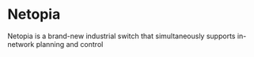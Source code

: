 # Netopia
Netopia is a brand-new industrial switch that simultaneously supports in-network planning and control
